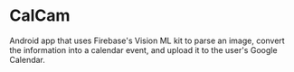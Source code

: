 # CalCam

Android app that uses Firebase's Vision ML kit to parse an image, convert the information into a calendar event, and upload it to the user's Google Calendar.
